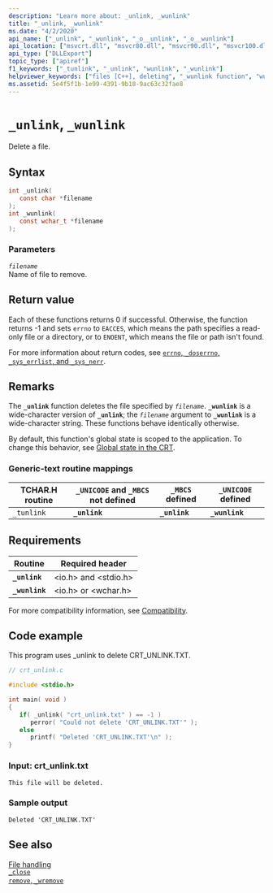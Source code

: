 ```yaml
---
description: "Learn more about: _unlink, _wunlink"
title: "_unlink, _wunlink"
ms.date: "4/2/2020"
api_name: ["_unlink", "_wunlink", "_o__unlink", "_o__wunlink"]
api_location: ["msvcrt.dll", "msvcr80.dll", "msvcr90.dll", "msvcr100.dll", "msvcr100_clr0400.dll", "msvcr110.dll", "msvcr110_clr0400.dll", "msvcr120.dll", "msvcr120_clr0400.dll", "ucrtbase.dll", "api-ms-win-crt-filesystem-l1-1-0.dll"]
api_type: ["DLLExport"]
topic_type: ["apiref"]
f1_keywords: ["_tunlink", "_unlink", "wunlink", "_wunlink"]
helpviewer_keywords: ["files [C++], deleting", "_wunlink function", "wunlink function", "unlink function", "_unlink function", "tunlink function", "files [C++], removing", "_tunlink function"]
ms.assetid: 5e4f5f1b-1e99-4391-9b18-9ac63c32fae8
---
```

# `_unlink`, `_wunlink`

Delete a file.

## Syntax

```C
int _unlink(
   const char *filename
);
int _wunlink(
   const wchar_t *filename
);
```

### Parameters

*`filename`*\
Name of file to remove.

## Return value

Each of these functions returns 0 if successful. Otherwise, the function returns -1 and sets `errno` to `EACCES`, which means the path specifies a read-only file or a directory, or to `ENOENT`, which means the file or path isn't found.

For more information about return codes, see [`errno`, `_doserrno`, `_sys_errlist`, and `_sys_nerr`](../errno-doserrno-sys-errlist-and-sys-nerr.md).

## Remarks

The **`_unlink`** function deletes the file specified by *`filename`*. **`_wunlink`** is a wide-character version of **`_unlink`**; the *`filename`* argument to **`_wunlink`** is a wide-character string. These functions behave identically otherwise.

By default, this function's global state is scoped to the application. To change this behavior, see [Global state in the CRT](../global-state.md).

### Generic-text routine mappings

| TCHAR.H routine | `_UNICODE` and `_MBCS` not defined | `_MBCS` defined | `_UNICODE` defined |
|---|---|---|---|
| `_tunlink` | **`_unlink`** | **`_unlink`** | **`_wunlink`** |

## Requirements

| Routine | Required header |
|---|---|
| **`_unlink`** | \<io.h> and \<stdio.h> |
| **`_wunlink`** | \<io.h> or \<wchar.h> |

For more compatibility information, see [Compatibility](../compatibility.md).

## Code example

This program uses _unlink to delete CRT_UNLINK.TXT.

```C
// crt_unlink.c

#include <stdio.h>

int main( void )
{
   if( _unlink( "crt_unlink.txt" ) == -1 )
      perror( "Could not delete 'CRT_UNLINK.TXT'" );
   else
      printf( "Deleted 'CRT_UNLINK.TXT'\n" );
}
```

### Input: crt_unlink.txt

```Input
This file will be deleted.
```

### Sample output

```Output
Deleted 'CRT_UNLINK.TXT'
```

## See also

[File handling](../file-handling.md)\
[`_close`](close.md)\
[`remove`, `_wremove`](remove-wremove.md)
